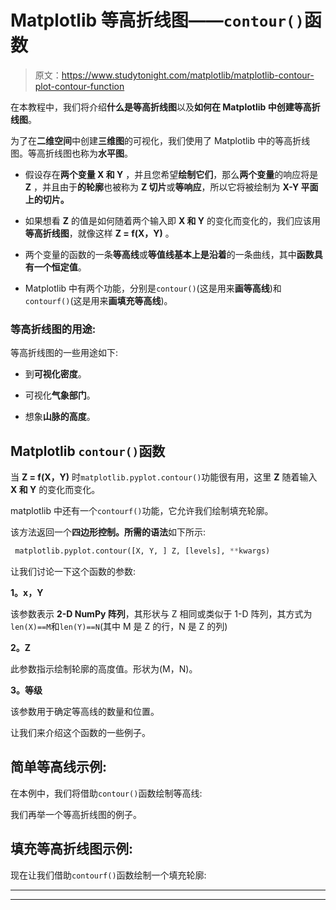 # Matplotlib 等高折线图——`contour()`函数

> 原文：<https://www.studytonight.com/matplotlib/matplotlib-contour-plot-contour-function>

在本教程中，我们将介绍**什么是等高折线图**以及**如何在 Matplotlib 中创建等高折线图**。

为了在**二维空间**中创建**三维图**的可视化，我们使用了 Matplotlib 中的等高折线图。等高折线图也称为**水平图**。

*   假设存在**两个变量 X 和 Y** ，并且您希望**绘制它们**，那么**两个变量**的响应将是 **Z** ，并且由于**的轮廓**也被称为 **Z 切片**或**等响应**，所以它将被绘制为 **X-Y 平面上的切片。**

*   如果想看 **Z** 的值是如何随着两个输入即 **X 和 Y** 的变化而变化的，我们应该用**等高折线图**，就像这样 **Z = f(X，Y)** 。

*   两个变量的函数的一条**等高线**或**等值线基本上是沿着**的一条曲线，其中**函数具有一个恒定值**。

*   Matplotlib 中有两个功能，分别是`contour()`(这是用来**画等高线**)和`contourf()`(这是用来**画填充等高线**)。

### 等高折线图的用途:

等高折线图的一些用途如下:

*   到**可视化密度**。

*   可视化**气象部门**。

*   想象**山脉的高度**。

## Matplotlib `contour()`函数

当 **Z = f(X，Y)** 时`matplotlib.pyplot.contour()`功能很有用，这里 **Z** 随着输入 **X 和 Y** 的变化而变化。

matplotlib 中还有一个`contourf()`功能，它允许我们绘制填充轮廓。

该方法返回一个**四边形控制。**所需的**语法**如下所示:

```py
 matplotlib.pyplot.contour([X, Y, ] Z, [levels], **kwargs)
```

让我们讨论一下这个函数的参数:

**1。x，Y**

该参数表示 **2-D NumPy 阵列**，其形状与 Z 相同或类似于 1-D 阵列，其方式为`len(X)==M`和`len(Y)==N`(其中 M 是 Z 的行，N 是 Z 的列)

**2。Z**

此参数指示绘制轮廓的高度值。形状为(M，N)。

**3。等级**

该参数用于确定等高线的数量和位置。

让我们来介绍这个函数的一些例子。

## 简单等高线示例:

在本例中，我们将借助`contour()`函数绘制等高线:

我们再举一个等高折线图的例子。

## 填充等高折线图示例:

现在让我们借助`contourf()`函数绘制一个填充轮廓:

* * *

* * *